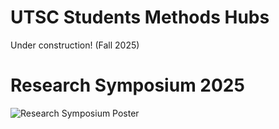 # UTSC Students Methods Hubs
Under construction! (Fall 2025) 

# Research Symposium 2025
![Research Symposium Poster](https://raw.githubusercontent.com/mcowan38/methods_hub/main/symposium_2025/Amjad%5EJ%20M.%5EJ%20Jensen%5EJ%20K.%5EJ%20Cowan%5EJ%20M.%20(2025)%5EJ%20Beyond%20the%20Text.jpg)
